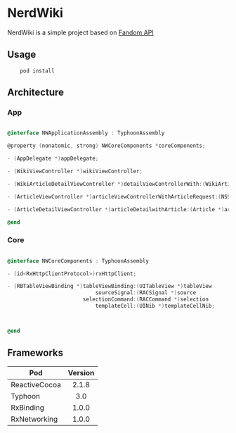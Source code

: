 # NerdWiki

NerdWiki is a simple project based on [Fandom API](http://www.wikia.com/api/v1/)

## Usage

``` 
    pod install
```


## Architecture

### App

``` objective-c

@interface NWApplicationAssembly : TyphoonAssembly

@property (nonatomic, strong) NWCoreComponents *coreComponents;

- (AppDelegate *)appDelegate;

- (WikiViewController *)wikiViewController;

- (WikiArticleDetailViewController *)detailViewControllerWith:(WikiArticle *)article;

- (ArticleViewController *)articleViewControllerWithArticleRequest:(NSString *)articleRequest;

- (ArticleDetailViewController *)articleDetailwithArticle:(Article *)article;

@end

```

### Core

``` objective-c

@interface NWCoreComponents : TyphoonAssembly

- (id<RxHttpClientProtocol>)rxHttpClient;

- (RBTableViewBinding *)tableViewBinding:(UITableView *)tableView
                            sourceSignal:(RACSignal *)source
                        selectionCommand:(RACCommand *)selection
                            templateCell:(UINib *)templateCellNib;



@end

```
## Frameworks


| Pod               | Version         
| -------------     |:-------------:| 
| ReactiveCocoa     | 2.1.8         |
| Typhoon           | 3.0           |
| RxBinding         | 1.0.0         |
| RxNetworking      | 1.0.0        |


